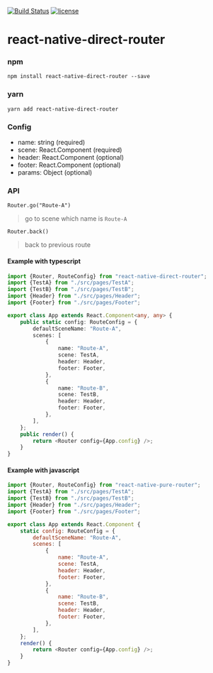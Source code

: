 [![Build Status](https://travis-ci.org/echoulen/react-native-direct-router.svg?branch=master)](https://travis-ci.org/echoulen/react-native-direct-router)
[![license](https://img.shields.io/github/license/mashape/apistatus.svg)](https://opensource.org/licenses/MIT)

# react-native-direct-router

### npm
`npm install react-native-direct-router --save`

### yarn
`yarn add react-native-direct-router`

### Config
- name: string (required)
- scene: React.Component (required)
- header: React.Component (optional)
- footer: React.Component (optional)
- params: Object (optional)

### API
```
Router.go("Route-A")
```
> go to scene which name is `Route-A`


```
Router.back()
```
> back to previous route

#### Example with typescript
```typescript
import {Router, RouteConfig} from "react-native-direct-router";
import {TestA} from "./src/pages/TestA";
import {TestB} from "./src/pages/TestB";
import {Header} from "./src/pages/Header";
import {Footer} from "./src/pages/Footer";

export class App extends React.Component<any, any> {
    public static config: RouteConfig = {
        defaultSceneName: "Route-A",
        scenes: [
            {
                name: "Route-A",
                scene: TestA,
                header: Header,
                footer: Footer,
            },
            {
                name: "Route-B",
                scene: TestB,
                header: Header,
                footer: Footer,
            },
        ],
    };
    public render() {
        return <Router config={App.config} />;
    }
}
```

#### Example with javascript
```javascript
import {Router, RouteConfig} from "react-native-pure-router";
import {TestA} from "./src/pages/TestA";
import {TestB} from "./src/pages/TestB";
import {Header} from "./src/pages/Header";
import {Footer} from "./src/pages/Footer";

export class App extends React.Component {
    static config: RouteConfig = {
        defaultSceneName: "Route-A",
        scenes: [
            {
                name: "Route-A",
                scene: TestA,
                header: Header,
                footer: Footer,
            },
            {
                name: "Route-B",
                scene: TestB,
                header: Header,
                footer: Footer,
            },
        ],
    };
    render() {
        return <Router config={App.config} />;
    }
}
```